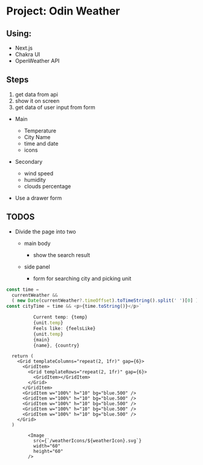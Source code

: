 # Project: Odin Weather

## Using:

- Next.js
- Chakra UI
- OpenWeather API

## Steps

1. get data from api
2. show it on screen
3. get data of user input from form

- Main

  - Temperature
  - City Name
  - time and date
  - icons

- Secondary

  - wind speed
  - humidity
  - clouds percentage

- Use a drawer form

## TODOS

- Divide the page into two

  - main body

    - show the search result

  - side panel

    - form for searching city and picking unit

```js
const time =
  currentWeather &&
  ( new Date(currentWeather?.timeOffset).toTimeString().split(' ')[0] ).toString(0)
const cityTime = time && <p>{time.toString()}</p>`
```

```js
          Current temp: {temp}
          {unit.temp}
          Feels like: {feelsLike}
          {unit.temp}
          {main}
          {name}, {country}
```
      return (
        <Grid templateColumns="repeat(2, 1fr)" gap={6}>
          <GridItem>
            <Grid templateRows="repeat(2, 1fr)" gap={6}>
              <GridItem></GridItem>
            </Grid>
          </GridItem>
          <GridItem w="100%" h="10" bg="blue.500" />
          <GridItem w="100%" h="10" bg="blue.500" />
          <GridItem w="100%" h="10" bg="blue.500" />
          <GridItem w="100%" h="10" bg="blue.500" />
          <GridItem w="100%" h="10" bg="blue.500" />
        </Grid>
      )

            <Image
              src={`/weatherIcons/${weatherIcon}.svg`}
              width="60"
              height="60"
            />

